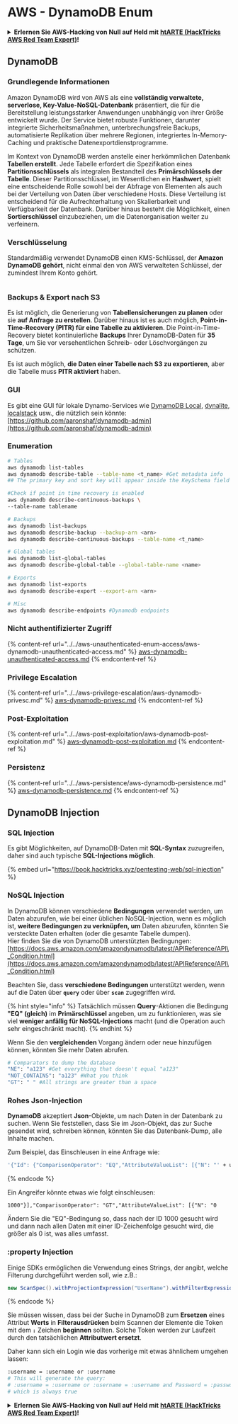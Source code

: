 # AWS - DynamoDB Enum

<details>

<summary><strong>Erlernen Sie AWS-Hacking von Null auf Held mit</strong> <a href="https://training.hacktricks.xyz/courses/arte"><strong>htARTE (HackTricks AWS Red Team Expert)</strong></a><strong>!</strong></summary>

Andere Möglichkeiten, HackTricks zu unterstützen:

* Wenn Sie Ihr **Unternehmen in HackTricks beworben sehen möchten** oder **HackTricks im PDF-Format herunterladen möchten**, überprüfen Sie die [**ABONNEMENTPLÄNE**](https://github.com/sponsors/carlospolop)!
* Holen Sie sich das [**offizielle PEASS & HackTricks-Merch**](https://peass.creator-spring.com)
* Entdecken Sie [**The PEASS Family**](https://opensea.io/collection/the-peass-family), unsere Sammlung exklusiver [**NFTs**](https://opensea.io/collection/the-peass-family)
* **Treten Sie der** 💬 [**Discord-Gruppe**](https://discord.gg/hRep4RUj7f) oder der [**Telegram-Gruppe**](https://t.me/peass) bei oder **folgen** Sie uns auf **Twitter** 🐦 [**@hacktricks_live**](https://twitter.com/hacktricks_live)**.**
* **Teilen Sie Ihre Hacking-Tricks, indem Sie PRs an die** [**HackTricks**](https://github.com/carlospolop/hacktricks) und [**HackTricks Cloud**](https://github.com/carlospolop/hacktricks-cloud) GitHub-Repositories senden.

</details>

## DynamoDB

### Grundlegende Informationen

Amazon DynamoDB wird von AWS als eine **vollständig verwaltete, serverlose, Key-Value-NoSQL-Datenbank** präsentiert, die für die Bereitstellung leistungsstarker Anwendungen unabhängig von ihrer Größe entwickelt wurde. Der Service bietet robuste Funktionen, darunter integrierte Sicherheitsmaßnahmen, unterbrechungsfreie Backups, automatisierte Replikation über mehrere Regionen, integriertes In-Memory-Caching und praktische Datenexportdienstprogramme.

Im Kontext von DynamoDB werden anstelle einer herkömmlichen Datenbank **Tabellen erstellt**. Jede Tabelle erfordert die Spezifikation eines **Partitionsschlüssels** als integralen Bestandteil des **Primärschlüssels der Tabelle**. Dieser Partitionsschlüssel, im Wesentlichen ein **Hashwert**, spielt eine entscheidende Rolle sowohl bei der Abfrage von Elementen als auch bei der Verteilung von Daten über verschiedene Hosts. Diese Verteilung ist entscheidend für die Aufrechterhaltung von Skalierbarkeit und Verfügbarkeit der Datenbank. Darüber hinaus besteht die Möglichkeit, einen **Sortierschlüssel** einzubeziehen, um die Datenorganisation weiter zu verfeinern.

### Verschlüsselung

Standardmäßig verwendet DynamoDB einen KMS-Schlüssel, der **Amazon DynamoDB gehört**, nicht einmal den von AWS verwalteten Schlüssel, der zumindest Ihrem Konto gehört.

<figure><img src="https://lh4.googleusercontent.com/JjtNS7aA-_GRMgZb4v93jWEQJi6DQdUPq0FEpzZPdeyCeNoG05p0NJiV9Zs-ULs_-Tfjmx0W1ZgsE2Ui2ljo7D-1a87Xny-gpLVQO0XmXdFoph9ci1RepbVNwaCe9oPruEZSEDxGTxF5dIv6pW1WpT6kWA=s2048" alt=""><figcaption></figcaption></figure>

### Backups & Export nach S3

Es ist möglich, die Generierung von **Tabellensicherungen zu planen** oder sie **auf Anfrage zu erstellen**. Darüber hinaus ist es auch möglich, **Point-in-Time-Recovery (PITR) für eine Tabelle zu aktivieren**. Die Point-in-Time-Recovery bietet kontinuierliche **Backups** Ihrer DynamoDB-Daten für **35 Tage**, um Sie vor versehentlichen Schreib- oder Löschvorgängen zu schützen.

Es ist auch möglich, **die Daten einer Tabelle nach S3 zu exportieren**, aber die Tabelle muss **PITR aktiviert** haben.

### GUI

Es gibt eine GUI für lokale Dynamo-Services wie [DynamoDB Local](https://aws.amazon.com/blogs/aws/dynamodb-local-for-desktop-development/), [dynalite](https://github.com/mhart/dynalite), [localstack](https://github.com/localstack/localstack) usw., die nützlich sein könnte: [https://github.com/aaronshaf/dynamodb-admin](https://github.com/aaronshaf/dynamodb-admin)

### Enumeration
```bash
# Tables
aws dynamodb list-tables
aws dynamodb describe-table --table-name <t_name> #Get metadata info
## The primary key and sort key will appear inside the KeySchema field

#Check if point in time recovery is enabled
aws dynamodb describe-continuous-backups \
--table-name tablename

# Backups
aws dynamodb list-backups
aws dynamodb describe-backup --backup-arn <arn>
aws dynamodb describe-continuous-backups --table-name <t_name>

# Global tables
aws dynamodb list-global-tables
aws dynamodb describe-global-table --global-table-name <name>

# Exports
aws dynamodb list-exports
aws dynamodb describe-export --export-arn <arn>

# Misc
aws dynamodb describe-endpoints #Dynamodb endpoints
```
### Nicht authentifizierter Zugriff

{% content-ref url="../../aws-unauthenticated-enum-access/aws-dynamodb-unauthenticated-access.md" %}
[aws-dynamodb-unauthenticated-access.md](../../aws-unauthenticated-enum-access/aws-dynamodb-unauthenticated-access.md)
{% endcontent-ref %}

### Privilege Escalation

{% content-ref url="../../aws-privilege-escalation/aws-dynamodb-privesc.md" %}
[aws-dynamodb-privesc.md](../../aws-privilege-escalation/aws-dynamodb-privesc.md)
{% endcontent-ref %}

### Post-Exploitation

{% content-ref url="../../aws-post-exploitation/aws-dynamodb-post-exploitation.md" %}
[aws-dynamodb-post-exploitation.md](../../aws-post-exploitation/aws-dynamodb-post-exploitation.md)
{% endcontent-ref %}

### Persistenz

{% content-ref url="../../aws-persistence/aws-dynamodb-persistence.md" %}
[aws-dynamodb-persistence.md](../../aws-persistence/aws-dynamodb-persistence.md)
{% endcontent-ref %}

## DynamoDB Injection

### SQL Injection

Es gibt Möglichkeiten, auf DynamoDB-Daten mit **SQL-Syntax** zuzugreifen, daher sind auch typische **SQL-Injections möglich**.

{% embed url="https://book.hacktricks.xyz/pentesting-web/sql-injection" %}

### NoSQL Injection

In DynamoDB können verschiedene **Bedingungen** verwendet werden, um Daten abzurufen, wie bei einer üblichen NoSQL-Injection, wenn es möglich ist, **weitere Bedingungen zu verknüpfen, um** Daten abzurufen, könnten Sie versteckte Daten erhalten (oder die gesamte Tabelle dumpen).\
Hier finden Sie die von DynamoDB unterstützten Bedingungen: [https://docs.aws.amazon.com/amazondynamodb/latest/APIReference/API\_Condition.html](https://docs.aws.amazon.com/amazondynamodb/latest/APIReference/API\_Condition.html)

Beachten Sie, dass **verschiedene Bedingungen** unterstützt werden, wenn auf die Daten über **`query`** oder über **`scan`** zugegriffen wird.

{% hint style="info" %}
Tatsächlich müssen **Query**-Aktionen die Bedingung **"EQ" (gleich)** im **Primärschlüssel** angeben, um zu funktionieren, was sie viel **weniger anfällig für NoSQL-Injections** macht (und die Operation auch sehr eingeschränkt macht).
{% endhint %}

Wenn Sie den **vergleichenden** Vorgang ändern oder neue hinzufügen können, könnten Sie mehr Daten abrufen.
```bash
# Comparators to dump the database
"NE": "a123" #Get everything that doesn't equal "a123"
"NOT_CONTAINS": "a123" #What you think
"GT": " " #All strings are greater than a space
```
### Rohes Json-Injection

**DynamoDB** akzeptiert **Json**-Objekte, um nach Daten in der Datenbank zu suchen. Wenn Sie feststellen, dass Sie im Json-Objekt, das zur Suche gesendet wird, schreiben können, könnten Sie das Datenbank-Dump, alle Inhalte machen.

Zum Beispiel, das Einschleusen in eine Anfrage wie:
```bash
'{"Id": {"ComparisonOperator": "EQ","AttributeValueList": [{"N": "' + user_input + '"}]}}'
```
{% endcode %}

Ein Angreifer könnte etwas wie folgt einschleusen:

`1000"}],"ComparisonOperator": "GT","AttributeValueList": [{"N": "0`

Ändern Sie die "EQ"-Bedingung so, dass nach der ID 1000 gesucht wird und dann nach allen Daten mit einer ID-Zeichenfolge gesucht wird, die größer als 0 ist, was alles umfasst.

### :property Injection

Einige SDKs ermöglichen die Verwendung eines Strings, der angibt, welche Filterung durchgeführt werden soll, wie z.B.:
```java
new ScanSpec().withProjectionExpression("UserName").withFilterExpression(user_input+" = :username and Password = :password").withValueMap(valueMap)
```
{% endcode %}

Sie müssen wissen, dass bei der Suche in DynamoDB zum **Ersetzen** eines Attribut **Werts** in **Filterausdrücken** beim Scannen der Elemente die Token mit dem **`:`** Zeichen **beginnen** sollten. Solche Token werden zur Laufzeit durch den tatsächlichen **Attributwert ersetzt**.

Daher kann sich ein Login wie das vorherige mit etwas ähnlichem umgehen lassen:
```bash
:username = :username or :username
# This will generate the query:
# :username = :username or :username = :username and Password = :password
# which is always true
```
<details>

<summary><strong>Erlernen Sie AWS-Hacking von Null auf Held mit</strong> <a href="https://training.hacktricks.xyz/courses/arte"><strong>htARTE (HackTricks AWS Red Team Expert)</strong></a><strong>!</strong></summary>

Andere Möglichkeiten, HackTricks zu unterstützen:

* Wenn Sie Ihr **Unternehmen in HackTricks beworben sehen möchten** oder **HackTricks im PDF-Format herunterladen möchten**, überprüfen Sie die [**ABONNEMENTPLÄNE**](https://github.com/sponsors/carlospolop)!
* Holen Sie sich das [**offizielle PEASS & HackTricks-Merchandise**](https://peass.creator-spring.com)
* Entdecken Sie [**The PEASS Family**](https://opensea.io/collection/the-peass-family), unsere Sammlung exklusiver [**NFTs**](https://opensea.io/collection/the-peass-family)
* **Treten Sie der** 💬 [**Discord-Gruppe**](https://discord.gg/hRep4RUj7f) oder der [**Telegram-Gruppe**](https://t.me/peass) bei oder **folgen** Sie uns auf **Twitter** 🐦 [**@hacktricks_live**](https://twitter.com/hacktricks_live)**.**
* **Teilen Sie Ihre Hacking-Tricks, indem Sie PRs an die** [**HackTricks**](https://github.com/carlospolop/hacktricks) und [**HackTricks Cloud**](https://github.com/carlospolop/hacktricks-cloud) GitHub-Repositories einreichen.

</details>
